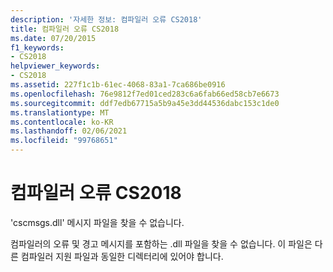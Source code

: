 ```yaml
---
description: '자세한 정보: 컴파일러 오류 CS2018'
title: 컴파일러 오류 CS2018
ms.date: 07/20/2015
f1_keywords:
- CS2018
helpviewer_keywords:
- CS2018
ms.assetid: 227f1c1b-61ec-4068-83a1-7ca686be0916
ms.openlocfilehash: 76e9812f7ed01ced283c6a6fab66ed58cb7e6673
ms.sourcegitcommit: ddf7edb67715a5b9a45e3dd44536dabc153c1de0
ms.translationtype: MT
ms.contentlocale: ko-KR
ms.lasthandoff: 02/06/2021
ms.locfileid: "99768651"
---
```

# <a name="compiler-error-cs2018"></a>컴파일러 오류 CS2018

'cscmsgs.dll' 메시지 파일을 찾을 수 없습니다.  
  
 컴파일러의 오류 및 경고 메시지를 포함하는 .dll 파일을 찾을 수 없습니다. 이 파일은 다른 컴파일러 지원 파일과 동일한 디렉터리에 있어야 합니다.
